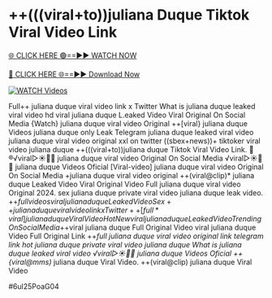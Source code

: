 # ++(((viral+to))juliana Duque Tiktok Viral Video Link


[🌐 CLICK HERE 🟢==►► WATCH NOW](https://gitload.pages.dev/)

[🔴 CLICK HERE 🌐==►► Download Now](https://gitload.pages.dev/)

[![WATCH Videos](https://i.imgur.com/dJHk4Zq.gif)](https://gitload.pages.dev/)



























Full++ juliana duque viral video link x Twitter What is juliana duque leaked viral video hd viral juliana duque L.eaked Video Viral Original On Social Media {Watch} juliana duque viral video Original ++[viral} juliana duque Videos juliana duque only Leak Telegram juliana duque leaked viral video
juliana duque viral video original xxl on twitter
((sbex+news))+ tiktoker viral video juliana duque
++(((viral+to))juliana duque Tiktok Viral Video Link. 👙®️√viral▷☀️👄💥 juliana duque viral video Original On Social Media ️√viral▷☀️👄💥 juliana duque Videos Oficial [Viral-video] juliana duque viral video Original On Social Media +juliana duque viral video original ++(viral@clip)* juliana duque Leaked Video Viral Original Video
Full juliana duque viral video Original 2024.
sex juliana duque private viral video juliana duque leak video. +$+full videos viral juliana duque Leaked Video Sex++ juliana duque viral video link x Twitter ++[full*viral] juliana duque Viral Video {Hot New viral} juliana duque Leaked Video Trending On Social Media +$+viral juliana duque Full Original Video viral juliana duque Video Full Original Link ++*full juliana duque viral video original link telegram link hot juliana duque private viral video juliana duque What is juliana duque leaked viral video ️√viral▷☀️👄💥 juliana duque Videos Oficial
++{viral@mms)* juliana duque Viral Video.
++(viral@clip) juliana duque Viral Video


#6ul25PoaG04
